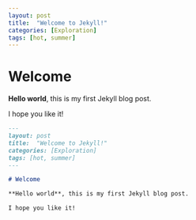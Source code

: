 ```yaml
---
layout: post
title:  "Welcome to Jekyll!"
categories: [Exploration]
tags: [hot, summer]
---
```


# Welcome

**Hello world**, this is my first Jekyll blog post.

I hope you like it!

```markdown
---
layout: post
title:  "Welcome to Jekyll!"
categories: [Exploration]
tags: [hot, summer]
---

# Welcome

**Hello world**, this is my first Jekyll blog post.

I hope you like it!
```
